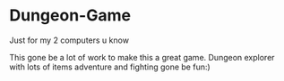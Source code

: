 # Dungeon-Game

Just for my 2 computers u know

This gone be a lot of work to make this a great game.
Dungeon explorer with lots of items adventure and fighting
gone be fun:)



